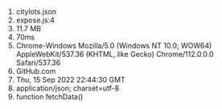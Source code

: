 1. citylots.json
2. expose.js:4
3. 11.7 MB
4. 70ms
5. Chrome-Windows Mozilla/5.0 (Windows NT 10.0; WOW64) AppleWebKit/537.36 (KHTML, like Gecko) Chrome/112.0.0.0 Safari/537.36
6. GitHub.com
7. Thu, 15 Sep 2022 22:44:30 GMT
8. application/json; charset=utf-8
9. function fetchData()